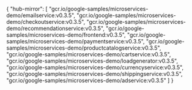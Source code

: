{
"hub-mirror": [
"gcr.io/google-samples/microservices-demo/emailservice:v0.3.5",
"gcr.io/google-samples/microservices-demo/checkoutservice:v0.3.5",
"gcr.io/google-samples/microservices-demo/recommendationservice:v0.3.5",
"gcr.io/google-samples/microservices-demo/frontend:v0.3.5",
"gcr.io/google-samples/microservices-demo/paymentservice:v0.3.5",
"gcr.io/google-samples/microservices-demo/productcatalogservice:v0.3.5",
"gcr.io/google-samples/microservices-demo/cartservice:v0.3.5",
"gcr.io/google-samples/microservices-demo/loadgenerator:v0.3.5",
"gcr.io/google-samples/microservices-demo/currencyservice:v0.3.5",
"gcr.io/google-samples/microservices-demo/shippingservice:v0.3.5",
"gcr.io/google-samples/microservices-demo/adservice:v0.3.5"
]
}
